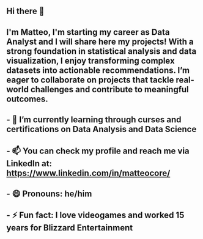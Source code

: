 ## Hi there 👋
## I'm Matteo, I'm starting my career as Data Analyst and I will share here my projects! With a strong foundation in statistical analysis and data visualization, I enjoy transforming complex datasets into actionable recommendations. I’m eager to collaborate on projects that tackle real-world challenges and contribute to meaningful outcomes. 

## - 🌱 I’m currently learning through curses and certifications on Data Analysis and Data Science
## - 📫 You can check my profile and reach me via LinkedIn at: https://www.linkedin.com/in/matteocore/
## - 😄 Pronouns: he/him
## - ⚡ Fun fact: I love videogames and worked 15 years for Blizzard Entertainment
<!--
**MatData79/MatData79** is a ✨ _special_ ✨ repository because its `README.md` (this file) appears on your GitHub profile.

Here are some ideas to get you started:

- 🔭 I’m currently working on ...
- 🌱 I’m currently learning ...
- 👯 I’m looking to collaborate on ...
- 🤔 I’m looking for help with ...
- 💬 Ask me about ...
- 📫 How to reach me: ...
- 😄 Pronouns: ...
- ⚡ Fun fact: ...
-->
